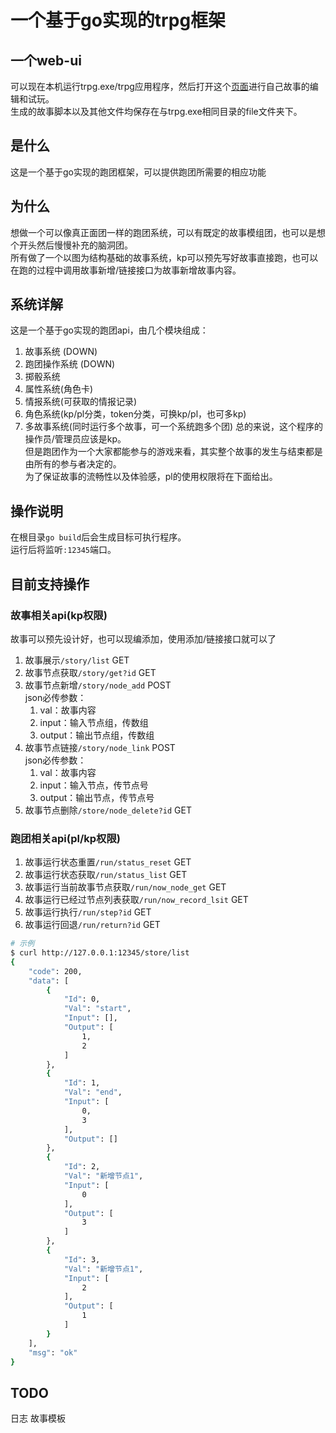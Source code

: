 # 一个基于go实现的trpg框架

## 一个web-ui
可以现在本机运行trpg.exe/trpg应用程序，然后打开这个[页面](https://trpg.juhuan.store)进行自己故事的编辑和试玩。  
生成的故事脚本以及其他文件均保存在与trpg.exe相同目录的file文件夹下。  

## 是什么
这是一个基于go实现的跑团框架，可以提供跑团所需要的相应功能

## 为什么
想做一个可以像真正面团一样的跑团系统，可以有既定的故事模组团，也可以是想个开头然后慢慢补充的脑洞团。  
所有做了一个以图为结构基础的故事系统，kp可以预先写好故事直接跑，也可以在跑的过程中调用故事新增/链接接口为故事新增故事内容。

## 系统详解
这是一个基于go实现的跑团api，由几个模块组成：
1. 故事系统 (DOWN)
2. 跑团操作系统 (DOWN)
3. 掷骰系统
4. 属性系统(角色卡)
5. 情报系统(可获取的情报记录)
6. 角色系统(kp/pl分类，token分类，可换kp/pl，也可多kp)
7. 多故事系统(同时运行多个故事，可一个系统跑多个团)
总的来说，这个程序的操作员/管理员应该是kp。  
但是跑团作为一个大家都能参与的游戏来看，其实整个故事的发生与结束都是由所有的参与者决定的。  
为了保证故事的流畅性以及体验感，pl的使用权限将在下面给出。  

## 操作说明
在根目录`go build`后会生成目标可执行程序。  
运行后将监听`:12345`端口。  

## 目前支持操作
### 故事相关api(kp权限)
故事可以预先设计好，也可以现编添加，使用添加/链接接口就可以了
1. 故事展示`/story/list` GET
2. 故事节点获取`/story/get?id` GET
3. 故事节点新增`/story/node_add` POST  
    json必传参数：
    1. val：故事内容
    2. input：输入节点组，传数组
    3. output：输出节点组，传数组
4. 故事节点链接`/story/node_link` POST  
    json必传参数：
    1. val：故事内容
    2. input：输入节点，传节点号
    3. output：输出节点，传节点号
5. 故事节点删除`/store/node_delete?id` GET

### 跑团相关api(pl/kp权限)
1. 故事运行状态重置`/run/status_reset` GET
2. 故事运行状态获取`/run/status_list` GET
3. 故事运行当前故事节点获取`/run/now_node_get` GET
4. 故事运行已经过节点列表获取`/run/now_record_lsit` GET
5. 故事运行执行`/run/step?id` GET
6. 故事运行回退`/run/return?id` GET
```bash
# 示例
$ curl http://127.0.0.1:12345/store/list
{
    "code": 200,
    "data": [
        {
            "Id": 0,
            "Val": "start",
            "Input": [],
            "Output": [
                1,
                2
            ]
        },
        {
            "Id": 1,
            "Val": "end",
            "Input": [
                0,
                3
            ],
            "Output": []
        },
        {
            "Id": 2,
            "Val": "新增节点1",
            "Input": [
                0
            ],
            "Output": [
                3
            ]
        },
        {
            "Id": 3,
            "Val": "新增节点1",
            "Input": [
                2
            ],
            "Output": [
                1
            ]
        }
    ],
    "msg": "ok"
}
```

## TODO
日志
故事模板